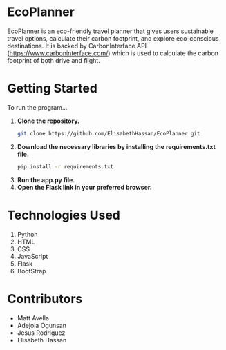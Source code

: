 # EcoPlanner
EcoPlanner is an eco-friendly travel planner that gives users sustainable travel options, calculate their carbon footprint, and explore eco-conscious destinations. It is backed by CarbonInterface API (https://www.carboninterface.com/) which is used to calculate the carbon footprint of both drive and flight.

# Getting Started
To run the program...
1. **Clone the repository.**
   ```bash
   git clone https://github.com/ElisabethHassan/EcoPlanner.git
   ```
2. **Download the necessary libraries by installing the requirements.txt file.**
   ```bash
   pip install -r requirements.txt
   ```
3. **Run the app.py file.**
4. **Open the Flask link in your preferred browser.**

# Technologies Used
1. Python
2. HTML
3. CSS
4. JavaScript
5. Flask
6. BootStrap

# Contributors
* Matt Avella
* Adejola Ogunsan
* Jesus Rodriguez
* Elisabeth Hassan
